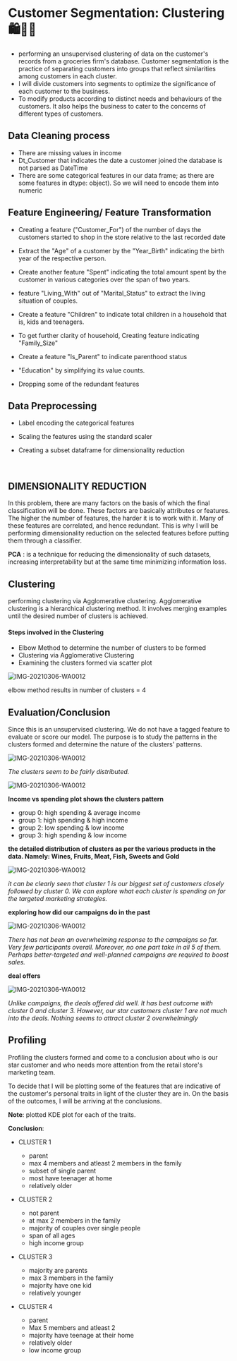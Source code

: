 # Customer Segmentation: Clustering 🛍️🛒🛒


- performing an unsupervised clustering of data on the customer's records from a groceries firm's database. Customer segmentation is the practice of separating customers into groups that reflect similarities among customers in each cluster. 
- I will divide customers into segments to optimize the significance of each customer to the business. 
- To modify products according to distinct needs and behaviours of the customers. It also helps the business to cater to the concerns of different types of customers.


## Data Cleaning process

- There are missing values in income
- Dt_Customer that indicates the date a customer joined the database is not parsed as DateTime
- There are some categorical features in our data frame; as there are some features in dtype: object). So we will need to encode them into numeric


## Feature Engineering/ Feature Transformation 

- Creating a feature ("Customer_For") of the number of days the customers started to shop in the store relative to the last recorded date

- Extract the "Age" of a customer by the "Year_Birth" indicating the birth year of the respective person.

- Create another feature "Spent" indicating the total amount spent by the customer in various categories over the span of two years.

- feature "Living_With" out of "Marital_Status" to extract the living situation of couples.

- Create a feature "Children" to indicate total children in a household that is, kids and teenagers.

- To get further clarity of household, Creating feature indicating "Family_Size"

- Create a feature "Is_Parent" to indicate parenthood status

-  "Education" by simplifying its value counts.

- Dropping some of the redundant features



## Data Preprocessing

- Label encoding the categorical features

- Scaling the features using the standard scaler

- Creating a subset dataframe for dimensionality reduction


<br>

## DIMENSIONALITY REDUCTION
In this problem, there are many factors on the basis of which the final classification will be done. These factors are basically attributes or features. The higher the number of features, the harder it is to work with it. Many of these features are correlated, and hence redundant. This is why I will be performing dimensionality reduction on the selected features before putting them through a classifier.


__PCA__ : is a technique for reducing the dimensionality of such datasets, increasing interpretability but at the same time minimizing information loss.


## Clustering
performing clustering via Agglomerative clustering. Agglomerative clustering is a hierarchical clustering method. It involves merging examples until the desired number of clusters is achieved.

#### Steps involved in the Clustering
 - Elbow Method to determine the number of clusters to be formed
 - Clustering via Agglomerative Clustering
 - Examining the clusters formed via scatter plot


 ![IMG-20210306-WA0012](images/agg.png)

 elbow method results in number of clusters = 4


 ## Evaluation/Conclusion

Since this is an unsupervised clustering. We do not have a tagged feature to evaluate or score our model. The purpose  is to study the patterns in the clusters formed and determine the nature of the clusters' patterns.


![IMG-20210306-WA0012](images/ncluster.png)

*The clusters seem to be fairly distributed.*



![IMG-20210306-WA0012](images/income.png)


__Income vs spending plot shows the clusters pattern__ 
- group 0: high spending & average income
- group 1: high spending & high income
- group 2: low spending & low income 
- group 3: high spending & low income


__the detailed distribution of clusters as per the various products in the data. Namely: Wines, Fruits, Meat, Fish, Sweets and Gold__


![IMG-20210306-WA0012](images/cluster.png)

*it can be clearly seen that cluster 1 is our biggest set of customers closely followed by cluster 0. We can explore what each cluster is spending on for the targeted marketing strategies.*



__exploring how did our campaigns do in the past__

![IMG-20210306-WA0012](images/past.png)

*There has not been an overwhelming response to the campaigns so far. Very few participants overall. Moreover, no one part take in all 5 of them. Perhaps better-targeted and well-planned campaigns are required to boost sales.*

__deal offers__


![IMG-20210306-WA0012](images/deal.png)

*Unlike campaigns, the deals offered did well. It has best outcome with cluster 0 and cluster 3. However, our star customers cluster 1 are not much into the deals. Nothing seems to attract cluster 2 overwhelmingly*


## Profiling
Profiling the clusters formed and come to a conclusion about who is our star customer and who needs more attention from the retail store's marketing team.


To decide that I will be plotting some of the features that are indicative of the customer's personal traits in light of the cluster they are in. On the basis of the outcomes, I will be arriving at the conclusions.

__Note__: plotted KDE plot for each of the traits.


__Conclusion__:

- CLUSTER 1
    - parent
    - max 4 members and atleast 2 members in the family
    - subset of single parent
    - most have teenager at home
    - relatively older

- CLUSTER 2
    - not parent
    - at max 2 members in the family
    - majority of couples over single people
    - span of all ages
    - high income group

- CLUSTER 3
    - majority are parents
    - max 3 members in the family
    - majority have one kid
    - relatively younger

- CLUSTER 4
    - parent
    - Max 5 members and atleast 2
    - majority have teenage at their home
    - relatively older
    - low income group





